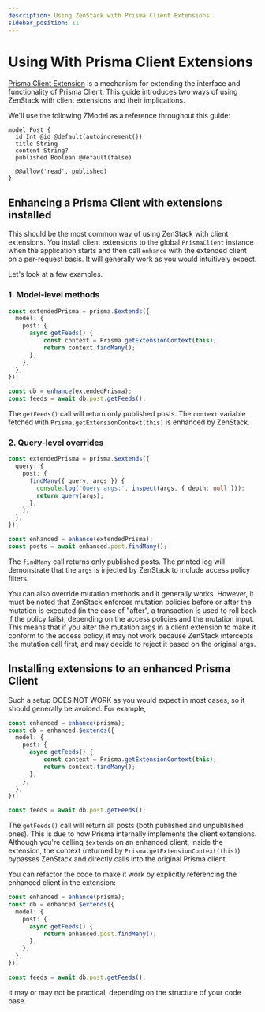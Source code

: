```yaml
---
description: Using ZenStack with Prisma Client Extensions.
sidebar_position: 11
---
```


# Using With Prisma Client Extensions

[Prisma Client Extension](https://www.prisma.io/docs/orm/prisma-client/client-extensions) is a mechanism for extending the interface and functionality of Prisma Client. This guide introduces two ways of using ZenStack with client extensions and their implications.

We'll use the following ZModel as a reference throughout this guide:

```zmodel
model Post {
  id Int @id @default(autoincrement())
  title String
  content String?
  published Boolean @default(false)

  @@allow('read', published)
}
```

## Enhancing a Prisma Client with extensions installed

This should be the most common way of using ZenStack with client extensions. You install client extensions to  the global `PrismaClient` instance when the application starts and then call `enhance` with the extended client on a per-request basis. It will generally work as you would intuitively expect.

Let's look at a few examples.

### 1. Model-level methods

```ts
const extendedPrisma = prisma.$extends({
  model: {
    post: {
      async getFeeds() {
          const context = Prisma.getExtensionContext(this);
          return context.findMany();
      },
    },
  },
});

const db = enhance(extendedPrisma);
const feeds = await db.post.getFeeds();
```

The `getFeeds()` call will return only published posts. The `context` variable fetched with `Prisma.getExtensionContext(this)` is enhanced by ZenStack.

### 2. Query-level overrides

```ts
const extendedPrisma = prisma.$extends({
  query: {
    post: {
      findMany({ query, args }) {
        console.log('Query args:', inspect(args, { depth: null }));
        return query(args);
      },
    },
  },
});

const enhanced = enhance(extendedPrisma);
const posts = await enhanced.post.findMany();
```

The `findMany` call returns only published posts. The printed log will demonstrate that the `args` is injected by ZenStack to include access policy filters.

You can also override mutation methods and it generally works. However, it must be noted that ZenStack enforces mutation policies before or after the mutation is executed (in the case of "after", a transaction is used to roll back if the policy fails), depending on the access policies and the mutation input. This means that if you alter the mutation args in a client extension to make it conform to the access policy, it may not work because ZenStack intercepts the mutation call first, and may decide to reject it based on the original args.

## Installing extensions to an enhanced Prisma Client

Such a setup DOES NOT WORK as you would expect in most cases, so it should generally be avoided. For example,

```ts
const enhanced = enhance(prisma);
const db = enhanced.$extends({
  model: {
    post: {
      async getFeeds() {
          const context = Prisma.getExtensionContext(this);
          return context.findMany();
      },
    },
  },
});

const feeds = await db.post.getFeeds();
```

The `getFeeds()` call will return all posts (both published and unpublished ones). This is due to how Prisma internally implements the client extensions. Although you're calling `$extends` on an enhanced client, inside the extension, the context (returned by `Prisma.getExtensionContext(this)`) bypasses ZenStack and directly calls into the original Prisma client.

You can refactor the code to make it work by explicitly referencing the enhanced client in the extension:

```ts
const enhanced = enhance(prisma);
const db = enhanced.$extends({
  model: {
    post: {
      async getFeeds() {
          return enhanced.post.findMany();
      },
    },
  },
});

const feeds = await db.post.getFeeds();
```

It may or may not be practical, depending on the structure of your code base.
